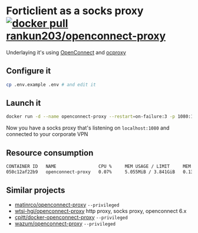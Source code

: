 # Forticlient as a socks proxy [![docker pull rankun203/openconnect-proxy](https://img.shields.io/docker/v/rankun203/openconnect-proxy?label=docker%20pull%20rankun203/openconnect-proxy)](https://hub.docker.com/repository/docker/rankun203/openconnect-proxy)

Underlaying it's using [OpenConnect](https://www.infradead.org/openconnect/index.html) and [ocproxy](https://github.com/cernekee/ocproxy)

## Configure it

```bash
cp .env.example .env # and edit it
```

## Launch it

```bash
docker run -d --name openconnect-proxy --restart=on-failure:3 -p 1080:1080 -it --env-file=.env rankun203/openconnect-proxy
```

Now you have a socks proxy that's listening on `localhost:1080` and connected to your corporate VPN

## Resource consumption

```bash
CONTAINER ID   NAME                CPU %     MEM USAGE / LIMIT     MEM %     NET I/O           BLOCK I/O        PIDS
050c12af22b9   openconnect-proxy   0.07%     5.055MiB / 3.841GiB   0.13%     3.36MB / 3.31MB   0B / 0B          5
```

## Similar projects

- [matinrco/openconnect-proxy](https://github.com/matinrco/openconnect-proxy) `--privileged`
- [wtsi-hgi/openconnect-proxy](https://github.com/wtsi-hgi/openconnect-proxy) http proxy, socks proxy, openconnect 6.x
- [cpitt/docker-openconnect-proxy](https://github.com/cpitt/docker-openconnect-proxy) `--privileged`
- [wazum/openconnect-proxy](https://github.com/wazum/openconnect-proxy) `--privileged`
